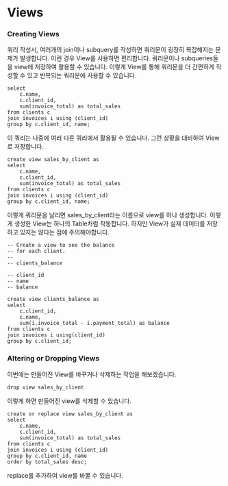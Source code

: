 # Views

### Creating Views

쿼리 작성시, 여러개의 join이나 subquery를 작성하면 쿼리문이 굉장히 복잡해지는 문제가 발생합니다. 이런 경우 View를 사용하면 편리합니다. 쿼리문이나 subqueries들을 view에 저장하여 활용할 수 있습니다. 이렇게 View를 통해 쿼리문을 더 간편하게 작성할 수 있고 반복되는 쿼리문에 사용할 수 있습니다.

```mysql
select
	c.name,
    c.client_id,
    sum(invoice_total) as total_sales
from clients c
join invoices i using (client_id)
group by c.client_id, name;
```

 이 쿼리는 나중에 여러 다른 쿼리에서 활용될 수 있습니다. 그런 상황을 대비하여 View로 저장합니다.

```mysql
create view sales_by_client as
select
	c.name,
    c.client_id,
    sum(invoice_total) as total_sales
from clients c
join invoices i using (client_id)
group by c.client_id, name;
```

이렇게 쿼리문을 날리면 sales_by_client라는 이름으로 view를 하나 생성합니다. 이렇게 생성한 View는 하나의 Table처럼 작동합니다. 하지만 View가 실제 데이터를 저장하고 있지는 않다는 점에 주의해야합니다.

```mysql
-- Create a view to see the balance
-- for each client.
-- 
-- clients_balance

-- client_id
-- name
-- balance

create view clients_balance as
select
	c.client_id,
    c.name,
    sum(i.invoice_total - i.payment_total) as balance
from clients c
join invoices i using(client_id)
group by c.client_id;
```

### Altering or Dropping Views

이번에는 만들어진 View를 바꾸거나 삭제하는 작업을 해보겠습니다.

```mysql
drop view sales_by_client
```

이렇게 하면 만들어진 view를 삭제할 수 있습니다.

```mysql
create or replace view sales_by_client as
select
	c.name,
    c.client_id,
    sum(invoice_total) as total_sales
from clients c
join invoices i using (client_id)
group by c.client_id, name
order by total_sales desc;
```

replace를 추가하여 view를 바꿀 수 있습니다.


